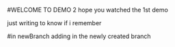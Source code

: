 #WELCOME TO DEMO 2
hope you watched the 1st demo

just writing to know if i remember

#in newBranch
adding in the newly created branch
